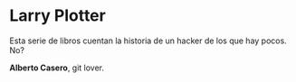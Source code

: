 # Larry Plotter

Esta serie de libros cuentan la historia de un hacker de los que hay pocos. No?

**Alberto Casero**, git lover.
